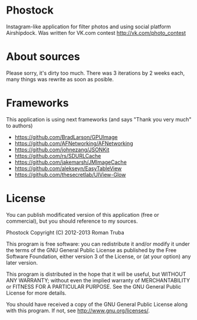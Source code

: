 Phostock
========

Instagram-like application for filter photos and using social platform Airshipdock. Was written for VK.com contest http://vk.com/photo_contest


About sources
========
Please sorry, it's dirty too much. There was 3 iterations by 2 weeks each, many things was rewrite as soon as posible.

Frameworks
========
This application is using next frameworks (and says "Thank you very much" to authors)
* https://github.com/BradLarson/GPUImage
* https://github.com/AFNetworking/AFNetworking
* https://github.com/johnezang/JSONKit
* https://github.com/rs/SDURLCache
* https://github.com/jakemarsh/JMImageCache
* https://github.com/alekseyn/EasyTableView
* https://github.com/thesecretlab/UIView-Glow

License
========
You can publish modificated version of this application (free or commercial), but you should reference to my sources.

Phostock
Copyright (C) 2012-2013 Roman Truba

This program is free software: you can redistribute it and/or modify
it under the terms of the GNU General Public License as published by
the Free Software Foundation, either version 3 of the License, or
(at your option) any later version.

This program is distributed in the hope that it will be useful,
but WITHOUT ANY WARRANTY; without even the implied warranty of
MERCHANTABILITY or FITNESS FOR A PARTICULAR PURPOSE.  See the
GNU General Public License for more details.

You should have received a copy of the GNU General Public License
along with this program.  If not, see <http://www.gnu.org/licenses/>. 
